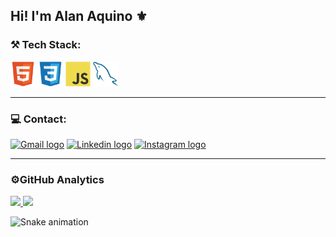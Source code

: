 <!-- <h1> Hi! My name is Alan. </h1>

<div>
  <a href="https://github.com/alanaquinoslv">
  <img height="180em"   align="center" src="https://github-readme-stats.vercel.app/api?username=alanaquinoslv&show_icons=true&theme=react&include_all_commits=true&count_private=true"/>
  <img height="180em"  align="center" src="https://github-readme-stats.vercel.app/api/top-langs/?username=alanaquinoslv&layout=compact&langs_count=7&theme=react" />

  <img align="center" width="148" height="180" src="https://media1.tenor.com/images/68e8337fb4eb7e40645d832c64762a8b/tenor.gif?itemid=19443613">
</div>
 <br>
<div  align="center"> 
  <div style="display: inline_block"><br>
  <img align="center" alt="Rafa-Js" height="30" width="40" src="https://raw.githubusercontent.com/devicons/devicon/master/icons/javascript/javascript-plain.svg">
  <img align="center" alt="HTML" height="30" width="40" src="https://raw.githubusercontent.com/devicons/devicon/master/icons/html5/html5-original.svg">
  <img align="center" alt="CSS" height="30" width="40" src="https://raw.githubusercontent.com/devicons/devicon/master/icons/css3/css3-original.svg">
  <img align="center" alt="java" height="30" width="40" src="https://raw.githubusercontent.com/devicons/devicon/master/icons/java/java-original.svg">
 
</div>
  <br>
  <a href="https://www.instagram.com/aqalao/" target="_blank"><img src="https://img.shields.io/badge/-Instagram-%23E4405F?style=for-the-badge&logo=instagram&logoColor=white" target="_blank"></a>
  <a href="https://www.linkedin.com/in/alan-aquino-8b76b323a/" target="_blank"><img src="https://img.shields.io/badge/-LinkedIn-%230077B5?style=for-the-badge&logo=linkedin&logoColor=white" target="_blank"></a>  -->
  
  
  ## Hi! I'm Alan Aquino ⚜

### ⚒️ Tech Stack:

<div>
    <img alt="HTML5 icon" height="40" width="40" src="https://raw.githubusercontent.com/devicons/devicon/master/icons/html5/html5-original.svg" />
    <img alt="CSS3 icon" height="40" width="40" src="https://raw.githubusercontent.com/devicons/devicon/master/icons/css3/css3-original.svg" />
    <img alt="JavaScript icon" height="40" width="40" src="https://raw.githubusercontent.com/devicons/devicon/master/icons/javascript/javascript-original.svg" />
    <img alt="MySQL icon" height="40" width="40" src="https://raw.githubusercontent.com/devicons/devicon/master/icons/mysql/mysql-original.svg" />
</div>

---

### 💻 Contact:

<div>
    <a href="mailto:aqnalan.s@gmail.com" target="_blank"><img alt ="Gmail logo" src="https://img.shields.io/badge/Gmail-D14836?style=for-the-badge&logo=gmail&logoColor=white"/></a>
      <a href="https://www.linkedin.com/in/alan-aquino-8b76b323a/" target="_blank"><img alt ="Linkedin logo" src="https://img.shields.io/badge/LinkedIn-0077B5?style=for-the-badge&logo=linkedin&logoColor=white"></a>
    <a href="https://www.instagram.com/aqalao/" target="_blank"><img alt ="Instagram logo" src="https://img.shields.io/badge/Instagram-E4405F?style=for-the-badge&logo=instagram&logoColor=white"/></a>    
</div>

---
### ⚙️GitHub Analytics

<div>
    <a href="https://github.com/alanaquinoslv">
       <img height="145em" src="https://github-readme-stats.vercel.app/api?username=alanaquinoslv&show_icons=true&theme=tokyonight">
       <img height="145em" src="https://github-readme-stats.vercel.app/api/top-langs/?username=alanaquinoslv&theme=tokyonight&layout=compact&langs_count=8">
    </a>
</div>
 
  ![Snake animation](https://github.com/alanaquinoslv/alanaquinoslv/blob/output/github-contribution-grid-snake.svg)
 
</div>
